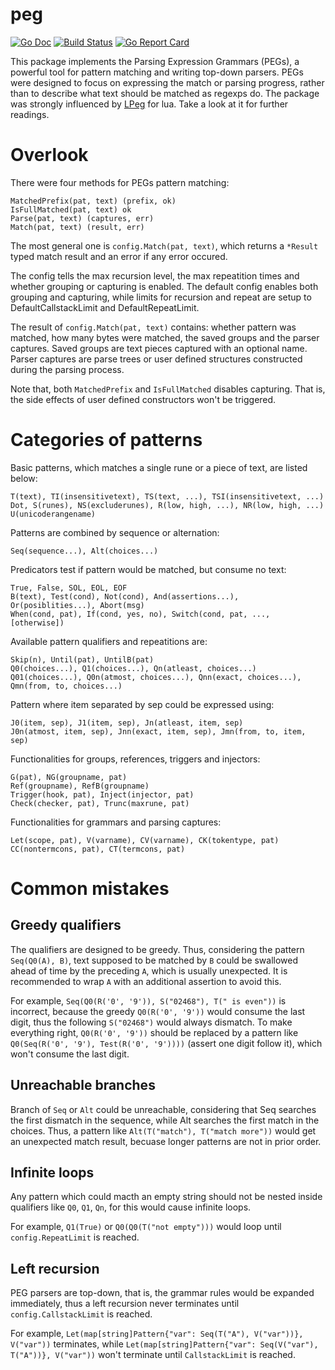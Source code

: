 # peg

[![Go Doc](https://godoc.org/github.com/hucsmn/peg?status.png)](https://godoc.org/github.com/hucsmn/peg)
[![Build Status](https://travis-ci.org/hucsmn/peg.svg?branch=master)](https://travis-ci.org/hucsmn/peg)
[![Go Report Card](https://goreportcard.com/badge/github.com/hucsmn/peg)](https://goreportcard.com/report/github.com/hucsmn/peg)

This package implements the Parsing Expression Grammars (PEGs),
a powerful tool for pattern matching and writing top-down parsers.
PEGs were designed to focus on expressing the match or parsing progress,
rather than to describe what text should be matched as regexps do.
The package was strongly influenced by [LPeg](http://www.inf.puc-rio.br/~roberto/lpeg/) for lua.
Take a look at it for further readings.

# Overlook

There were four methods for PEGs pattern matching:

```
MatchedPrefix(pat, text) (prefix, ok)
IsFullMatched(pat, text) ok
Parse(pat, text) (captures, err)
Match(pat, text) (result, err)
```

The most general one is `config.Match(pat, text)`, which returns a `*Result`
typed match result and an error if any error occured.

The config tells the max recursion level, the max repeatition times and
whether grouping or capturing is enabled. The default config enables
both grouping and capturing, while limits for recursion and repeat are
setup to DefaultCallstackLimit and DefaultRepeatLimit.

The result of `config.Match(pat, text)` contains:
whether pattern was matched, how many bytes were matched,
the saved groups and the parser captures.
Saved groups are text pieces captured with an optional name.
Parser captures are parse trees or user defined structures constructed
during the parsing process.

Note that, both `MatchedPrefix` and `IsFullMatched` disables capturing.
That is, the side effects of user defined constructors won't be triggered.

# Categories of patterns

Basic patterns, which matches a single rune or a piece of text,
are listed below:

```
T(text), TI(insensitivetext), TS(text, ...), TSI(insensitivetext, ...)
Dot, S(runes), NS(excluderunes), R(low, high, ...), NR(low, high, ...)
U(unicoderangename)
```

Patterns are combined by sequence or alternation:

```
Seq(sequence...), Alt(choices...)
```

Predicators test if pattern would be matched, but consume no text:

```
True, False, SOL, EOL, EOF
B(text), Test(cond), Not(cond), And(assertions...), Or(posiblities...), Abort(msg)
When(cond, pat), If(cond, yes, no), Switch(cond, pat, ..., [otherwise])
```

Available pattern qualifiers and repeatitions are:

```
Skip(n), Until(pat), UntilB(pat)
Q0(choices...), Q1(choices...), Qn(atleast, choices...)
Q01(choices...), Q0n(atmost, choices...), Qnn(exact, choices...), Qmn(from, to, choices...)
```

Pattern where item separated by sep could be expressed using:

```
J0(item, sep), J1(item, sep), Jn(atleast, item, sep)
J0n(atmost, item, sep), Jnn(exact, item, sep), Jmn(from, to, item, sep)
```

Functionalities for groups, references, triggers and injectors:

```
G(pat), NG(groupname, pat)
Ref(groupname), RefB(groupname)
Trigger(hook, pat), Inject(injector, pat)
Check(checker, pat), Trunc(maxrune, pat)
```

Functionalities for grammars and parsing captures:

```
Let(scope, pat), V(varname), CV(varname), CK(tokentype, pat)
CC(nontermcons, pat), CT(termcons, pat)
```

# Common mistakes

## Greedy qualifiers

The qualifiers are designed to be greedy. Thus, considering the pattern
`Seq(Q0(A), B)`, text supposed to be matched by `B` could be swallowed
ahead of time by the preceding `A`, which is usually unexpected.
It is recommended to wrap `A` with an additional assertion to avoid this.

For example, `Seq(Q0(R('0', '9')), S("02468"), T(" is even"))` is incorrect,
because the greedy `Q0(R('0', '9'))` would consume the last digit, thus the
following `S("02468")` would always dismatch. To make everything right,
`Q0(R('0', '9'))` should be replaced by a pattern like
`Q0(Seq(R('0', '9'), Test(R('0', '9'))))` (assert one digit follow it),
which won't consume the last digit.

## Unreachable branches

Branch of `Seq` or `Alt` could be unreachable, considering that Seq searches
the first dismatch in the sequence, while Alt searches the first match in the
choices. Thus, a pattern like `Alt(T("match"), T("match more"))` would get an
unexpected match result, becuase longer patterns are not in prior order.

## Infinite loops

Any pattern which could macth an empty string should not be nested inside
qualifiers like `Q0`, `Q1`, `Qn`, for this would cause infinite loops.

For example, `Q1(True)` or `Q0(Q0(T("not empty")))` would loop until
`config.RepeatLimit` is reached.

## Left recursion

PEG parsers are top-down, that is, the grammar rules would be expanded
immediately, thus a left recursion never terminates until
`config.CallstackLimit` is reached.

For example, `Let(map[string]Pattern{"var": Seq(T("A"), V("var"))}, V("var"))`
terminates, while
`Let(map[string]Pattern{"var": Seq(V("var"), T("A"))}, V("var"))` won't
terminate until `CallstackLimit` is reached.